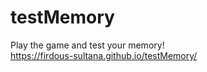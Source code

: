 # testMemory
Play the game and test your memory! <br>
https://firdous-sultana.github.io/testMemory/
